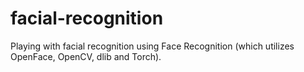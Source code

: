 # facial-recognition
Playing with facial recognition using Face Recognition (which utilizes OpenFace, OpenCV, dlib and Torch).

